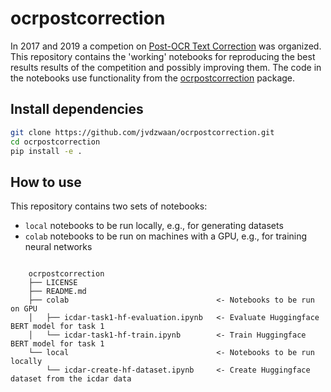 ocrpostcorrection
================

In 2017 and 2019 a competion on [Post-OCR Text
Correction](https://sites.google.com/view/icdar2019-postcorrectionocr)
was organized. This repository contains the 'working' notebooks for reproducing
the best results results of the competition and possibly improving them. The
code in the notebooks use functionality from the
[ocrpostcorrection](https://github.com/jvdzwaan/ocrpostcorrection) package.

## Install dependencies

``` sh
git clone https://github.com/jvdzwaan/ocrpostcorrection.git
cd ocrpostcorrection
pip install -e .
```

## How to use

This repository contains two sets of notebooks:

-   `local` notebooks to be run locally, e.g., for generating datasets
-   `colab` notebooks to be run on machines with a GPU, e.g., for
    training neural networks

```

    ocrpostcorrection
    ├── LICENSE
    ├── README.md
    ├── colab                                 <- Notebooks to be run on GPU
    │   ├── icdar-task1-hf-evaluation.ipynb   <- Evaluate Huggingface BERT model for task 1
    │   └── icdar-task1-hf-train.ipynb        <- Train Huggingface BERT model for task 1
    └── local                                 <- Notebooks to be run locally
        └── icdar-create-hf-dataset.ipynb     <- Create Huggingface dataset from the icdar data
```